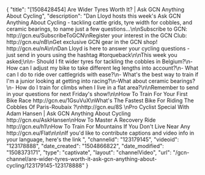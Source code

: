 {
    "title": "[1508428454] Are Wider Tyres Worth It?  | Ask GCN Anything About Cycling",
    "description": "Dan Lloyd hosts this week's Ask GCN Anything About Cycling - tackling cattle grids, tyre width for cobbles, and ceramic bearings, to name just a few questions...\n\nSubscribe to GCN: http:\/\/gcn.eu\/SubscribeToGCN\nRegister your interest in the GCN Club: http:\/\/gcn.eu\/nB\nGet exclusive GCN gear in the GCN shop! http:\/\/gcn.eu\/nA\n\nDan Lloyd is here to answer your cycling questions - just send in yours using the hashtag #torqueback\n\nThis week you asked;\n\n- Should I fit wider tyres for tackling the cobbles in Belgium?\n- How can I adjust my bike to take different leg lengths into account?\n- What can I do to ride over cattlegrids with ease?\n- What's the best way to train if I'm a junior looking at getting into racing?\n-What about ceramic bearings?\n- How do I train for climbs when I live in a flat area?\n\nRemember to send in your questions for next Friday's show!\n\nHow To Train For Your First Bike Race http:\/\/gcn.eu\/1GsuVuX\nWhat's The Fastest Bike For Riding The Cobbles Of Paris-Roubaix ?\nhttp:\/\/gcn.eu\/8S \nPro Cyclist Special With Adam Hansen | Ask GCN Anything About Cycling http:\/\/gcn.eu\/AskHansen\nHow To Master A Recovery Ride http:\/\/gcn.eu\/h1\nHow To Train For Mountains If You Don't Live Near Any http:\/\/gcn.eu\/Flat\n\n\nIf you'd like to contribute captions and video info in your language, here's the link ",
    "channelid": "123179145",
    "videoid": "123178888",
    "date_created": "1504866822",
    "date_modified": "1508373171",
    "type": "captivate",
    "layout": "channelVideo",
    "url": "\/gcn-channel\/are-wider-tyres-worth-it-ask-gcn-anything-about-cycling\/123179145-123178888"
}